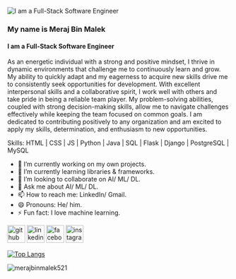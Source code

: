 ![I am a Full-Stack Software Engineer]([https://media.licdn.com/dms/image/v2/D5616AQF73xUMcvAn6g/profile-displaybackgroundimage-shrink_350_1400/profile-displaybackgroundimage-shrink_350_1400/0/1727351515914?e=1741219200&v=beta&t=2RgcKlEyTpAA7yv67LfmwXe2-Hl33PuYfVu35opTCmU](https://www.linkedin.com/in/merajbinmalek521/overlay/background-image/))
### My name is Meraj Bin Malek
#### I am a Full-Stack Software Engineer


As an energetic individual with a strong and positive mindset, I thrive in dynamic environments that
challenge me to continuously learn and grow. My ability to quickly adapt and my eagerness to acquire
new skills drive me to consistently seek opportunities for development. With excellent interpersonal
skills and a collaborative spirit, I work well with others and take pride in being a reliable team player. My
problem-solving abilities, coupled with strong decision-making skills, allow me to navigate challenges
effectively while keeping the team focused on common goals. I am dedicated to contributing positively to
any organization and am excited to apply my skills, determination, and enthusiasm to new opportunities.

Skills: HTML | CSS | JS | Python | Java | SQL | Flask | Django | PostgreSQL | MySQL

- 🔭 I’m currently working on my own projects. 
- 🌱 I’m currently learning libraries & frameworks. 
- 👯 I’m looking to collaborate on AI/ ML/ DL. 
- 💬 Ask me about AI/ ML/ DL. 
- 📫 How to reach me: LinkedIn/ Gmail. 
- 😄 Pronouns: He/ him. 
- ⚡ Fun fact: I love machine learning. 


[<img src='https://cdn.jsdelivr.net/npm/simple-icons@3.0.1/icons/github.svg' alt='github' height='40'>](https://github.com/merajbinmalek521)  [<img src='https://cdn.jsdelivr.net/npm/simple-icons@3.0.1/icons/linkedin.svg' alt='linkedin' height='40'>](https://www.linkedin.com/in/merajbinmalek521/)  [<img src='https://cdn.jsdelivr.net/npm/simple-icons@3.0.1/icons/facebook.svg' alt='facebook' height='40'>](https://www.facebook.com/merajbinmalek521)  [<img src='https://cdn.jsdelivr.net/npm/simple-icons@3.0.1/icons/instagram.svg' alt='instagram' height='40'>](https://www.instagram.com/880_meraj_521/)  

[![Top Langs](https://github-readme-stats.vercel.app/api/top-langs/?username=merajbinmalek521)](https://github.com/anuraghazra/github-readme-stats)

<p align="left"> <img src="https://komarev.com/ghpvc/?username=merajbinmalek521&label=Profile%20views&color=0e75b6&style=flat" alt="merajbinmalek521" /> </p>
